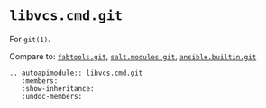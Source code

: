 # `libvcs.cmd.git`

For `git(1)`.

Compare to: [`fabtools.git`](https://fabtools.readthedocs.io/en/0.19.0/api/git.html#git-module),
[`salt.modules.git`](https://docs.saltproject.io/en/latest/ref/modules/all/salt.modules.git.html),
[`ansible.builtin.git`](https://docs.ansible.com/ansible/latest/collections/ansible/builtin/git_module.html)

```{eval-rst}
.. autoapimodule:: libvcs.cmd.git
   :members:
   :show-inheritance:
   :undoc-members:
```
